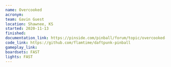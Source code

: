```yaml
---
name: Overcooked
acronym:
team: Gavin Guest
location: Shawnee, KS
started: 2020-11-13
finished:
documentation_link: https://pinside.com/pinball/forum/topic/overcooked-pinball
code_link: https://github.com/flamtime/daftpunk-pinball
gameplay_link:
boardsets: FAST
lights: FAST
---
```

